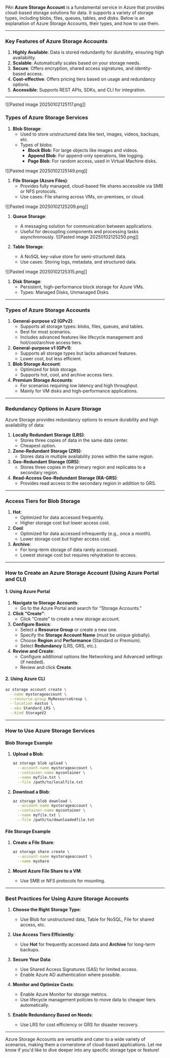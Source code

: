 PAn **Azure Storage Account** is a fundamental service in Azure that provides cloud-based storage solutions for data. It supports a variety of storage types, including blobs, files, queues, tables, and disks. Below is an explanation of Azure Storage Accounts, their types, and how to use them.

---

### **Key Features of Azure Storage Accounts**

1. **Highly Available**: Data is stored redundantly for durability, ensuring high availability.
2. **Scalable**: Automatically scales based on your storage needs.
3. **Secure**: Offers encryption, shared access signatures, and identity-based access.
4. **Cost-effective**: Offers pricing tiers based on usage and redundancy options.
5. **Accessible**: Supports REST APIs, SDKs, and CLI for integration.

---

![[Pasted image 20250102125117.png]]

### **Types of Azure Storage Services**

1. **Blob Storage**:
    - Used to store unstructured data like text, images, videos, backups, etc.
    - Types of blobs:
        - **Block Blob**: For large objects like images and videos.
        - **Append Blob**: For append-only operations, like logging.
        - **Page Blob**: For random access, used in Virtual Machine disks.

![[Pasted image 20250102125149.png]]


1. **File Storage (Azure Files)**:
    - Provides fully managed, cloud-based file shares accessible via SMB or NFS protocols.
    - Use cases: File sharing across VMs, on-premises, or cloud.


![[Pasted image 20250102125209.png]]

1. **Queue Storage**:
    - A messaging solution for communication between applications.
    - Useful for decoupling components and processing tasks asynchronously.
![[Pasted image 20250102125250.png]]


1. **Table Storage**:
    - A NoSQL key-value store for semi-structured data.
    - Use cases: Storing logs, metadata, and structured data.

![[Pasted image 20250102125315.png]]


1. **Disk Storage**:
    - Persistent, high-performance block storage for Azure VMs.
    - Types: Managed Disks, Unmanaged Disks.

---

### **Types of Azure Storage Accounts**

1. **General-purpose v2 (GPv2)**:
    - Supports all storage types: blobs, files, queues, and tables.
    - Best for most scenarios.
    - Includes advanced features like lifecycle management and hot/cool/archive access tiers.
2. **General-purpose v1 (GPv1)**:
    - Supports all storage types but lacks advanced features.
    - Lower cost, but less efficient.
3. **Blob Storage Account**:
    - Optimized for blob storage.
    - Supports hot, cool, and archive access tiers.
4. **Premium Storage Accounts**:
    - For scenarios requiring low latency and high throughput.
    - Mainly for VM disks and high-performance applications.

---

### **Redundancy Options in Azure Storage**

Azure Storage provides redundancy options to ensure durability and high availability of data:

1. **Locally Redundant Storage (LRS)**:
    - Stores three copies of data in the same data center.
    - Cheapest option.
2. **Zone-Redundant Storage (ZRS)**:
    - Stores data in multiple availability zones within the same region.
3. **Geo-Redundant Storage (GRS)**:
    - Stores three copies in the primary region and replicates to a secondary region.
4. **Read-Access Geo-Redundant Storage (RA-GRS)**:
    - Provides read access to the secondary region in addition to GRS.

---

### **Access Tiers for Blob Storage**

1. **Hot**:
    - Optimized for data accessed frequently.
    - Higher storage cost but lower access cost.
2. **Cool**:
    - Optimized for data accessed infrequently (e.g., once a month).
    - Lower storage cost but higher access cost.
3. **Archive**:
    - For long-term storage of data rarely accessed.
    - Lowest storage cost but requires rehydration to access.

---

### **How to Create an Azure Storage Account (Using Azure Portal and CLI)**

#### **1. Using Azure Portal**

1. **Navigate to Storage Accounts**:
    - Go to the Azure Portal and search for "Storage Accounts."
2. **Click "Create"**:
    - Click "Create" to create a new storage account.
3. **Configure Basics**:
    - Select a **Resource Group** or create a new one.
    - Specify the **Storage Account Name** (must be unique globally).
    - Choose **Region** and **Performance** (Standard or Premium).
    - Select **Redundancy** (LRS, GRS, etc.).
4. **Review and Create**:
    - Configure additional options like Networking and Advanced settings (if needed).
    - Review and click **Create**.

#### **2. Using Azure CLI**

```bash
az storage account create \
  --name mystorageaccount \
  --resource-group MyResourceGroup \
  --location eastus \
  --sku Standard_LRS \
  --kind StorageV2
```

---

### **How to Use Azure Storage Services**

#### **Blob Storage Example**

1. **Upload a Blob**:
    
    ```bash
    az storage blob upload \
      --account-name mystorageaccount \
      --container-name mycontainer \
      --name myfile.txt \
      --file /path/to/localfile.txt
    ```
    
2. **Download a Blob**:
    
    ```bash
    az storage blob download \
      --account-name mystorageaccount \
      --container-name mycontainer \
      --name myfile.txt \
      --file /path/to/downloadedfile.txt
    ```
    

#### **File Storage Example**

1. **Create a File Share**:
    
    ```bash
    az storage share create \
      --account-name mystorageaccount \
      --name myshare
    ```
    
2. **Mount Azure File Share to a VM**:
    
    - Use SMB or NFS protocols for mounting.

---

### **Best Practices for Using Azure Storage Accounts**

1. **Choose the Right Storage Type**:
    
    - Use Blob for unstructured data, Table for NoSQL, File for shared access, etc.
2. **Use Access Tiers Efficiently**:
    
    - Use **Hot** for frequently accessed data and **Archive** for long-term backups.
3. **Secure Your Data**:
    
    - Use Shared Access Signatures (SAS) for limited access.
    - Enable Azure AD authentication where possible.
4. **Monitor and Optimize Costs**:
    
    - Enable Azure Monitor for storage metrics.
    - Use lifecycle management policies to move data to cheaper tiers automatically.
5. **Enable Redundancy Based on Needs**:
    
    - Use LRS for cost efficiency or GRS for disaster recovery.

---

Azure Storage Accounts are versatile and cater to a wide variety of scenarios, making them a cornerstone of cloud-based applications. Let me know if you'd like to dive deeper into any specific storage type or feature!



